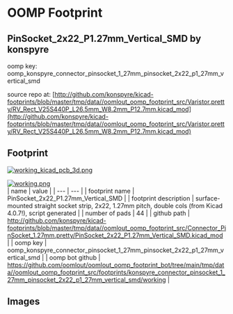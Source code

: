 # OOMP Footprint  
## PinSocket_2x22_P1.27mm_Vertical_SMD  by konspyre  
  
oomp key: oomp_konspyre_connector_pinsocket_1_27mm_pinsocket_2x22_p1_27mm_vertical_smd  
  
source repo at: [http://github.com/konspyre/kicad-footprints/blob/master/tmp/data//oomlout_oomp_footprint_src/Varistor.pretty/RV_Rect_V25S440P_L26.5mm_W8.2mm_P12.7mm.kicad_mod](http://github.com/konspyre/kicad-footprints/blob/master/tmp/data//oomlout_oomp_footprint_src/Varistor.pretty/RV_Rect_V25S440P_L26.5mm_W8.2mm_P12.7mm.kicad_mod)  
## Footprint  
  
[![working_kicad_pcb_3d.png](working_kicad_pcb_3d_600.png)](working_kicad_pcb_3d.png)  
  
[![working.png](working_600.png)](working.png)  
| name | value | 
| --- | --- | 
| footprint name | PinSocket_2x22_P1.27mm_Vertical_SMD | 
| footprint description | surface-mounted straight socket strip, 2x22, 1.27mm pitch, double cols (from Kicad 4.0.7!), script generated | 
| number of pads | 44 | 
| github path | http://github.com/konspyre/kicad-footprints/blob/master/tmp/data//oomlout_oomp_footprint_src/Connector_PinSocket_1.27mm.pretty/PinSocket_2x22_P1.27mm_Vertical_SMD.kicad_mod | 
| oomp key | oomp_konspyre_connector_pinsocket_1_27mm_pinsocket_2x22_p1_27mm_vertical_smd | 
| oomp bot github | https://github.com/oomlout/oomlout_oomp_footprint_bot/tree/main/tmp/data//oomlout_oomp_footprint_src/footprints/konspyre_connector_pinsocket_1_27mm_pinsocket_2x22_p1_27mm_vertical_smd/working | 
## Images  
